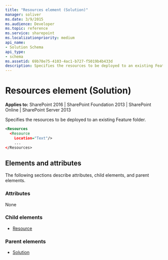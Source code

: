 ```yaml
---
title: "Resources element (Solution)"
manager: soliver
ms.date: 3/9/2015
ms.audience: Developer
ms.topic: reference
ms.service: sharepoint
ms.localizationpriority: medium
api_name:
- Solution Schema
api_type:
- schema
ms.assetid: 69b78e75-4103-4ac1-b727-f5019b4b433d
description: Specifies the resources to be deployed to an existing Feature folder.
---
```


# Resources element (Solution)

**Applies to:** SharePoint 2016 | SharePoint Foundation 2013 | SharePoint Online | SharePoint Server 2013
  
Specifies the resources to be deployed to an existing Feature folder.
  
```XML
<Resources
  <Resource
    Location="Text"/>
    ...
</Resources>
```

## Elements and attributes

The following sections describe attributes, child elements, and parent elements.

### Attributes

None
   
### Child elements

- [Resource](resource-element-solution.md)
   
### Parent elements

- [Solution](solution-element-solution.md)
   

